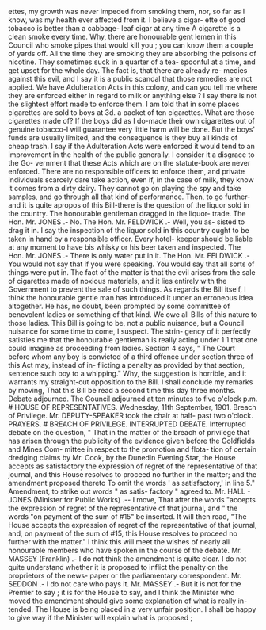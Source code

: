 ettes, my growth was never impeded from smoking them, nor, so far as I know, was my health ever affected from it. I believe a cigar- ette of good tobacco is better than a cabbage- leaf cigar at any time A cigarette is a clean smoke every time. Why, there are honourable gent lemen in this Council who smoke pipes that would kill you ; you can know them a couple of yards off. All the time they are smoking they are absorbing the poisons of nicotine. They sometimes suck in a quarter of a tea- spoonful at a time, and get upset for the whole day. The fact is, that there are already re- medies against this evil, and I say it is a public scandal that those remedies are not applied. We have Adulteration Acts in this colony, and can you tell me where they are enforced either in regard to milk or anything else ? I say there is not the slightest effort made to enforce them. I am told that in some places cigarettes are sold to boys at 3d. a packet of ten cigarettes. What are those cigarettes made of? If the boys did as I do-made their own cigarettes out of genuine tobacco-I will guarantee very little harm will be done. But the boys' funds are usually limited, and the consequence is they buy all kinds of cheap trash. I say if the Adulteration Acts were enforced it would tend to an improvement in the health of the public generally. I consider it a disgrace to the Go- vernment that these Acts which are on the statute-book are never enforced. There are no responsible officers to enforce them, and private individuals scarcely dare take action, even if, in the case of milk, they know it comes from a dirty dairy. They cannot go on playing the spy and take samples, and go through all that kind of performance. Then, to go further- and it is quite apropos of this Bill-there is the question of the liquor sold in the country. The honourable gentleman dragged in the liquor- trade. The Hon. Mr. JONES .- No. The Hon. Mr. FELDWICK .- Well, you as- sisted to drag it in. I say the inspection of the liquor sold in this country ought to be taken in hand by a responsible officer. Every hotel- keeper should be liable at any moment to have bis whisky or his beer taken and inspected. The Hon. Mr. JONES .- There is only water put in it. The Hon. Mr. FELDWICK .- You would not say that if you were speaking. You would say that all sorts of things were put in. The fact of the matter is that the evil arises from the sale of cigarettes made of noxious materials, and it lies entirely with the Government to prevent the sale of such things. As regards the Bill itself, I think the honourable gentle man has introduced it under an erroneous idea altogether. He has, no doubt, been prompted by some committee of benevolent ladies or something of that kind. We owe all Bills of this nature to those ladies. This Bill is going to be, not a public nuisance, but a Council nuisance for some time to come, I suspect. The strin- gency of it perfectly satisties me that the honourable gentleman is really acting under 1 1 that one could imagine as proceeding from ladies. Section 4 says, " The Court before whom any boy is convicted of a third offence under section three of this Act may, instead of in- flicting a penalty as provided by that section, sentence such boy to a whipping." Why, the suggestion is horrible, and it warrants my straight-out opposition to the Bill. I shall conclude my remarks by moving, That this Bill be read a second time this day three months. Debate adjourned. The Council adjourned at ten minutes to five o'clock p.m. # HOUSE OF REPRESENTATIVES. Wednesday, 11th September, 1901. Breach of Privilege. Mr. DEPUTY-SPEAKER took the chair at half- past two o'clock. PRAYERS. # BREACH OF PRIVILEGE. INTERRUPTED DEBATE. Interrupted debate on the question, " That in the matter of the breach of privilege that has arisen through the publicity of the evidence given before the Goldfields and Mines Com- mittee in respect to the promotion and flota- tion of certain dredging claims by Mr. Cook, by the Dunedin Evening Star, the House accepts as satisfactory the expression of regret of the representative of that journal, and this House resolves to proceed no further in the matter; and the amendment proposed thereto To omit the words ' as satisfactory,' in line 5." Amendment, to strike out words " as satis- factory " agreed to. Mr. HALL - JONES (Minister for Public Works) .-- I move, That after the words "accepts the expression of regret of the representative of that journal, and " the words "on payment of the sum of #15" be inserted. It will then read, "The House accepts the expression of regret of the representative of that journal, and, on payment of the sum of #15, this House resolves to proceed no further with the matter." I think this will meet the wishes of nearly all honourable members who have spoken in the course of the debate. Mr. MASSEY (Franklin) .- I do not think the amendment is quite clear. I do not quite understand whether it is proposed to inflict the penalty on the proprietors of the news- paper or the parliamentary correspondent. Mr. SEDDON .- I do not care who pays it. Mr. MASSEY .- But it is not for the Premier to say ; it is for the House to say, and I think the Minister who moved the amendment should give some explanation of what is really in- tended. The House is being placed in a very unfair position. I shall be happy to give way if the Minister will explain what is proposed ; 